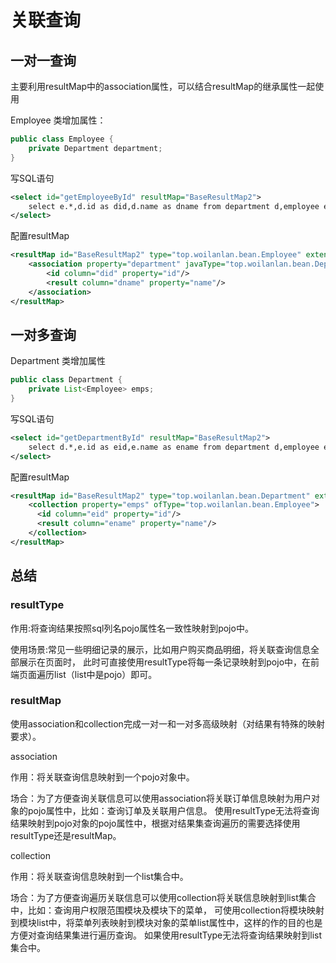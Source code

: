 # 关联查询

## 一对一查询

主要利用resultMap中的association属性，可以结合resultMap的继承属性一起使用

Employee 类增加属性：

```java
public class Employee {
    private Department department;
}
```

写SQL语句

```xml
<select id="getEmployeeById" resultMap="BaseResultMap2">
    select e.*,d.id as did,d.name as dname from department d,employee e where e.departmentId = d.id and e.id = #{eid};
</select>
```

配置resultMap

```xml
<resultMap id="BaseResultMap2" type="top.woilanlan.bean.Employee" extends="BaseResultMap">
    <association property="department" javaType="top.woilanlan.bean.Department">
        <id column="did" property="id"/>
        <result column="dname" property="name"/>
    </association>
</resultMap>
```

## 一对多查询

Department 类增加属性

```java
public class Department {
    private List<Employee> emps;
}
```

写SQL语句

```xml
<select id="getDepartmentById" resultMap="BaseResultMap2">
    select d.*,e.id as eid,e.name as ename from department d,employee e where e.departmentId = d.id and d.id = #{id}
</select>
```

配置resultMap

```xml
<resultMap id="BaseResultMap2" type="top.woilanlan.bean.Department" extends="BaseResultMap">
    <collection property="emps" ofType="top.woilanlan.bean.Employee">
      <id column="eid" property="id"/>
      <result column="ename" property="name"/>
    </collection>
</resultMap>
```

## 总结

### resultType

作用:将查询结果按照sql列名pojo属性名一致性映射到pojo中。

使用场景:常见一些明细记录的展示，比如用户购买商品明细，将关联查询信息全部展示在页面时，
此时可直接使用resultType将每一条记录映射到pojo中，在前端页面遍历list（list中是pojo）即可。

### resultMap

使用association和collection完成一对一和一对多高级映射（对结果有特殊的映射要求）。

association

作用：将关联查询信息映射到一个pojo对象中。

场合：为了方便查询关联信息可以使用association将关联订单信息映射为用户对象的pojo属性中，比如：查询订单及关联用户信息。
使用resultType无法将查询结果映射到pojo对象的pojo属性中，根据对结果集查询遍历的需要选择使用resultType还是resultMap。

collection

作用：将关联查询信息映射到一个list集合中。

场合：为了方便查询遍历关联信息可以使用collection将关联信息映射到list集合中，比如：查询用户权限范围模块及模块下的菜单，
可使用collection将模块映射到模块list中，将菜单列表映射到模块对象的菜单list属性中，这样的作的目的也是方便对查询结果集进行遍历查询。
如果使用resultType无法将查询结果映射到list集合中。